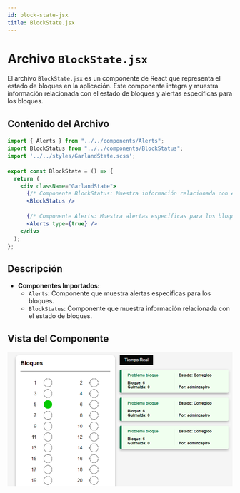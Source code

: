 ```yaml
---
id: block-state-jsx
title: BlockState.jsx
---
```


# Archivo `BlockState.jsx`

El archivo `BlockState.jsx` es un componente de React que representa el estado de bloques en la aplicación. Este componente integra y muestra información relacionada con el estado de bloques y alertas específicas para los bloques.

## Contenido del Archivo

```jsx
import { Alerts } from "../../components/Alerts";
import BlockStatus from "../../components/BlockStatus";
import '../../styles/GarlandState.scss';

export const BlockState = () => {
  return (
    <div className="GarlandState">
      {/* Componente BlockStatus: Muestra información relacionada con el estado de bloques */}
      <BlockStatus />

      {/* Componente Alerts: Muestra alertas específicas para los bloques */}
      <Alerts type={true} />
    </div>
  );
};
```

## Descripción

- **Componentes Importados:**
  - `Alerts`: Componente que muestra alertas específicas para los bloques.
  - `BlockStatus`: Componente que muestra información relacionada con el estado de bloques.


## Vista del Componente

![imagen de login](/img/garlandstate.png)


